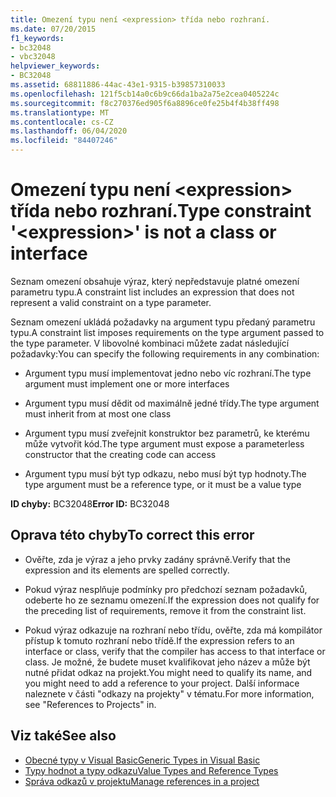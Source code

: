 ```yaml
---
title: Omezení typu není <expression> třída nebo rozhraní.
ms.date: 07/20/2015
f1_keywords:
- bc32048
- vbc32048
helpviewer_keywords:
- BC32048
ms.assetid: 68811886-44ac-43e1-9315-b39857310033
ms.openlocfilehash: 121f5cb14a0c6b9c66da1ba2a75e2cea0405224c
ms.sourcegitcommit: f8c270376ed905f6a8896ce0fe25b4f4b38ff498
ms.translationtype: MT
ms.contentlocale: cs-CZ
ms.lasthandoff: 06/04/2020
ms.locfileid: "84407246"
---
```

# <a name="type-constraint-expression-is-not-a-class-or-interface"></a><span data-ttu-id="6a1ba-102">Omezení typu není \<expression> třída nebo rozhraní.</span><span class="sxs-lookup"><span data-stu-id="6a1ba-102">Type constraint '\<expression>' is not a class or interface</span></span>
<span data-ttu-id="6a1ba-103">Seznam omezení obsahuje výraz, který nepředstavuje platné omezení parametru typu.</span><span class="sxs-lookup"><span data-stu-id="6a1ba-103">A constraint list includes an expression that does not represent a valid constraint on a type parameter.</span></span>  
  
 <span data-ttu-id="6a1ba-104">Seznam omezení ukládá požadavky na argument typu předaný parametru typu.</span><span class="sxs-lookup"><span data-stu-id="6a1ba-104">A constraint list imposes requirements on the type argument passed to the type parameter.</span></span> <span data-ttu-id="6a1ba-105">V libovolné kombinaci můžete zadat následující požadavky:</span><span class="sxs-lookup"><span data-stu-id="6a1ba-105">You can specify the following requirements in any combination:</span></span>  
  
- <span data-ttu-id="6a1ba-106">Argument typu musí implementovat jedno nebo víc rozhraní.</span><span class="sxs-lookup"><span data-stu-id="6a1ba-106">The type argument must implement one or more interfaces</span></span>  
  
- <span data-ttu-id="6a1ba-107">Argument typu musí dědit od maximálně jedné třídy.</span><span class="sxs-lookup"><span data-stu-id="6a1ba-107">The type argument must inherit from at most one class</span></span>  
  
- <span data-ttu-id="6a1ba-108">Argument typu musí zveřejnit konstruktor bez parametrů, ke kterému může vytvořit kód.</span><span class="sxs-lookup"><span data-stu-id="6a1ba-108">The type argument must expose a parameterless constructor that the creating code can access</span></span>  
  
- <span data-ttu-id="6a1ba-109">Argument typu musí být typ odkazu, nebo musí být typ hodnoty.</span><span class="sxs-lookup"><span data-stu-id="6a1ba-109">The type argument must be a reference type, or it must be a value type</span></span>  
  
 <span data-ttu-id="6a1ba-110">**ID chyby:** BC32048</span><span class="sxs-lookup"><span data-stu-id="6a1ba-110">**Error ID:** BC32048</span></span>  
  
## <a name="to-correct-this-error"></a><span data-ttu-id="6a1ba-111">Oprava této chyby</span><span class="sxs-lookup"><span data-stu-id="6a1ba-111">To correct this error</span></span>  
  
- <span data-ttu-id="6a1ba-112">Ověřte, zda je výraz a jeho prvky zadány správně.</span><span class="sxs-lookup"><span data-stu-id="6a1ba-112">Verify that the expression and its elements are spelled correctly.</span></span>  
  
- <span data-ttu-id="6a1ba-113">Pokud výraz nesplňuje podmínky pro předchozí seznam požadavků, odeberte ho ze seznamu omezení.</span><span class="sxs-lookup"><span data-stu-id="6a1ba-113">If the expression does not qualify for the preceding list of requirements, remove it from the constraint list.</span></span>  
  
- <span data-ttu-id="6a1ba-114">Pokud výraz odkazuje na rozhraní nebo třídu, ověřte, zda má kompilátor přístup k tomuto rozhraní nebo třídě.</span><span class="sxs-lookup"><span data-stu-id="6a1ba-114">If the expression refers to an interface or class, verify that the compiler has access to that interface or class.</span></span> <span data-ttu-id="6a1ba-115">Je možné, že budete muset kvalifikovat jeho název a může být nutné přidat odkaz na projekt.</span><span class="sxs-lookup"><span data-stu-id="6a1ba-115">You might need to qualify its name, and you might need to add a reference to your project.</span></span> <span data-ttu-id="6a1ba-116">Další informace naleznete v části "odkazy na projekty" v tématu.</span><span class="sxs-lookup"><span data-stu-id="6a1ba-116">For more information, see "References to Projects" in.</span></span>  
  
## <a name="see-also"></a><span data-ttu-id="6a1ba-117">Viz také</span><span class="sxs-lookup"><span data-stu-id="6a1ba-117">See also</span></span>

- [<span data-ttu-id="6a1ba-118">Obecné typy v Visual Basic</span><span class="sxs-lookup"><span data-stu-id="6a1ba-118">Generic Types in Visual Basic</span></span>](../programming-guide/language-features/data-types/generic-types.md)
- [<span data-ttu-id="6a1ba-119">Typy hodnot a typy odkazu</span><span class="sxs-lookup"><span data-stu-id="6a1ba-119">Value Types and Reference Types</span></span>](../programming-guide/language-features/data-types/value-types-and-reference-types.md)
- [<span data-ttu-id="6a1ba-120">Správa odkazů v projektu</span><span class="sxs-lookup"><span data-stu-id="6a1ba-120">Manage references in a project</span></span>](/visualstudio/ide/managing-references-in-a-project)
